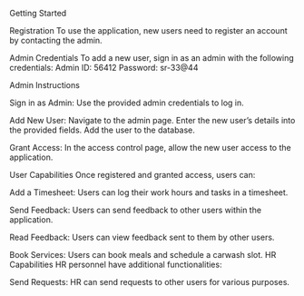 Getting Started

Registration
To use the application, new users need to register an account by contacting the admin.

Admin Credentials
To add a new user, sign in as an admin with the following credentials:
Admin ID: 56412
Password: sr-33@44

Admin Instructions

Sign in as Admin:
Use the provided admin credentials to log in.

Add New User:
Navigate to the admin page.
Enter the new user’s details into the provided fields.
Add the user to the database.

Grant Access:
In the access control page, allow the new user access to the application.

User Capabilities
Once registered and granted access, users can:

Add a Timesheet:
Users can log their work hours and tasks in a timesheet.

Send Feedback:
Users can send feedback to other users within the application.

Read Feedback:
Users can view feedback sent to them by other users.

Book Services:
Users can book meals and schedule a carwash slot.
HR Capabilities
HR personnel have additional functionalities:

Send Requests:
HR can send requests to other users for various purposes.
